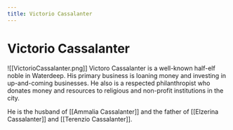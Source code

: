 ```yaml
---
title: Victorio Cassalanter
---
```

# Victorio Cassalanter
![[VictorioCassalanter.png]]
Victoro Cassalanter is a well-known half-elf noble in Waterdeep. His primary business is loaning money and investing in up-and-coming businesses. He also is a respected philanthropist who donates money and resources to religious and non-profit institutions in the city.

He is the husband of [[Ammalia Cassalanter]] and the father of [[Elzerina Cassalanter]] and [[Terenzio Cassalanter]].